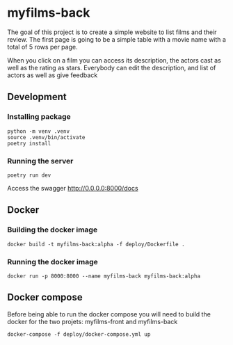 # myfilms-back

The goal of this project is to create a simple website to list films and their review.
The first page is going to be a simple table with a movie name with a total of 5 rows per page.

When you click on a film you can access its description, the actors cast as well as the rating as stars.
Everybody can edit the description, and list of actors as well as give feedback


## Development

### Installing package

```shell
python -m venv .venv
source .venv/bin/activate
poetry install
```

### Running the server

```shell
poetry run dev
```

Access the swagger
http://0.0.0.0:8000/docs

## Docker

### Building the docker image

```shell
docker build -t myfilms-back:alpha -f deploy/Dockerfile .
```

### Running the docker image

```shell
docker run -p 8000:8000 --name myfilms-back myfilms-back:alpha
```

## Docker compose

Before being able to run the docker compose you will need to build the docker for the two projets: myfilms-front and myfilms-back

```shell
docker-compose -f deploy/docker-compose.yml up
```
